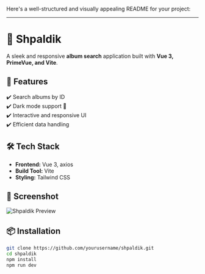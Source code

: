 Here's a well-structured and visually appealing README for your project:  

---

# 🌟 Shpaldik  

A sleek and responsive **album search** application built with **Vue 3, PrimeVue, and Vite**.  

## 🚀 Features  
✔️ Search albums by ID  
✔️ Dark mode support 🌙  
✔️ Interactive and responsive UI  
✔️ Efficient data handling  

## 🛠️ Tech Stack  
- **Frontend:** Vue 3, axios
- **Build Tool:** Vite  
- **Styling:** Tailwind CSS  

## 📸 Screenshot  
![Shpaldik Preview](./screenshot.png)  

## 📦 Installation  
```sh
git clone https://github.com/yourusername/shpaldik.git  
cd shpaldik  
npm install  
npm run dev  
```
